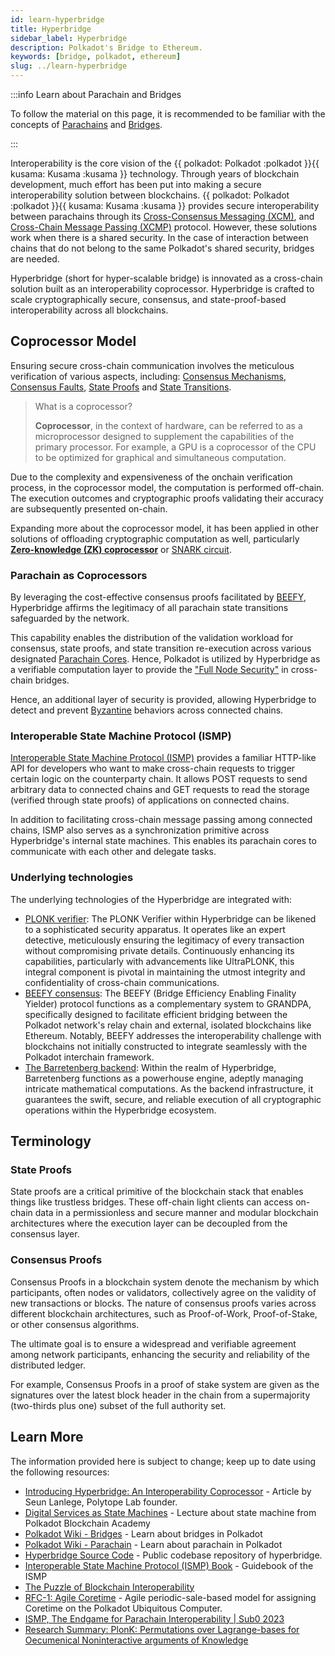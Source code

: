 ```yaml
---
id: learn-hyperbridge
title: Hyperbridge
sidebar_label: Hyperbridge
description: Polkadot's Bridge to Ethereum.
keywords: [bridge, polkadot, ethereum]
slug: ../learn-hyperbridge
---
```


:::info Learn about Parachain and Bridges

To follow the material on this page, it is recommended to be familiar with the concepts of
[Parachains](./learn-parachains) and [Bridges](./learn-bridges.md).

:::

Interoperability is the core vision of the
{{ polkadot: Polkadot :polkadot }}{{ kusama: Kusama :kusama }} technology. Through years of
blockchain development, much effort has been put into making a secure interoperability solution
between blockchains. {{ polkadot: Polkadot :polkadot }}{{ kusama: Kusama :kusama }} provides secure
interoperability between parachains through its [Cross-Consensus Messaging (XCM)](./learn-xcm.md),
and [Cross-Chain Message Passing (XCMP)](./learn-xcm-transport.md#xcmp-cross-chain-message-passing)
protocol. However, these solutions work when there is a shared security. In the case of interaction
between chains that do not belong to the same Polkadot's shared security, bridges are needed.

Hyperbridge (short for hyper-scalable bridge) is innovated as a cross-chain solution built as an
interoperability coprocessor. Hyperbridge is crafted to scale cryptographically secure, consensus,
and state-proof-based interoperability across all blockchains.

## Coprocessor Model

Ensuring secure cross-chain communication involves the meticulous verification of various aspects,
including: [Consensus Mechanisms](https://wiki.polkadot.network/docs/learn-consensus),
[Consensus Faults](https://research.polytope.technology/consensus-proofs),
[State Proofs](https://research.polytope.technology/state-machine-proofs) and
[State Transitions](https://wiki.polkadot.network/docs/learn-parachains#state-transitions).

> What is a coprocessor?
>
> **Coprocessor**, in the context of hardware, can be referred to as a microprocessor designed to
> supplement the capabilities of the primary processor. For example, a GPU is a coprocessor of the
> CPU to be optimized for graphical and simultaneous computation.

Due to the complexity and expensiveness of the onchain verification process, in the coprocessor
model, the computation is performed off-chain. The execution outcomes and cryptographic proofs
validating their accuracy are subsequently presented on-chain.

Expanding more about the coprocessor model, it has been applied in other solutions of offloading
cryptographic computation as well, particularly
[**Zero-knowledge (ZK) coprocessor**](https://orochi.network/blog/Exploring-ZK-Coprocessor-What-Comes-Next)
or [SNARK circuit](https://www.di.ens.fr/~nitulesc/files/Survey-SNARKs.pdf).

### Parachain as Coprocessors

By leveraging the cost-effective consensus proofs facilitated by
[BEEFY](https://spec.polkadot.network/sect-finality#sect-grandpa-beefy), Hyperbridge affirms the
legitimacy of all parachain state transitions safeguarded by the network.

This capability enables the distribution of the validation workload for consensus, state proofs, and
state transition re-execution across various designated
[Parachain Cores](../general/polkadot-direction.md#polkadot-as-a-computational-resource). Hence,
Polkadot is utilized by Hyperbridge as a verifiable computation layer to provide the
["Full Node Security"](https://blog.polytope.technology/introducing-hyperbridge-interoperability-coprocessor#full-node-level-security)
in cross-chain bridges.

Hence, an additional layer of security is provided, allowing Hyperbridge to detect and prevent
[Byzantine](https://en.wikipedia.org/wiki/Byzantine_fault) behaviors across connected chains.

### Interoperable State Machine Protocol (ISMP)

[Interoperable State Machine Protocol (ISMP)](https://blog.polytope.technology/introducing-hyperbridge-interoperability-coprocessor)
provides a familiar HTTP-like API for developers who want to make cross-chain requests to trigger
certain logic on the counterparty chain. It allows POST requests to send arbitrary data to connected
chains and GET requests to read the storage (verified through state proofs) of applications on
connected chains.

In addition to facilitating cross-chain message passing among connected chains, ISMP also serves as
a synchronization primitive across Hyperbridge's internal state machines. This enables its parachain
cores to communicate with each other and delegate tasks.

### Underlying technologies

The underlying technologies of the Hyperbridge are integrated with:

- [PLONK verifier](https://eprint.iacr.org/2019/953.pdf): The PLONK Verifier within Hyperbridge can
  be likened to a sophisticated security apparatus. It operates like an expert detective,
  meticulously ensuring the legitimacy of every transaction without compromising private details.
  Continuously enhancing its capabilities, particularly with advancements like UltraPLONK, this
  integral component is pivotal in maintaining the utmost integrity and confidentiality of
  cross-chain communications.
- [BEEFY consensus](https://spec.polkadot.network/sect-finality#sect-grandpa-beefy): The BEEFY
  (Bridge Efficiency Enabling Finality Yielder) protocol functions as a complementary system to
  GRANDPA, specifically designed to facilitate efficient bridging between the Polkadot network's
  relay chain and external, isolated blockchains like Ethereum. Notably, BEEFY addresses the
  interoperability challenge with blockchains not initially constructed to integrate seamlessly with
  the Polkadot interchain framework.
- [The Barretenberg backend](https://github.com/AztecProtocol/barretenberg): Within the realm of
  Hyperbridge, Barretenberg functions as a powerhouse engine, adeptly managing intricate
  mathematical computations. As the backend infrastructure, it guarantees the swift, secure, and
  reliable execution of all cryptographic operations within the Hyperbridge ecosystem.

## Terminology

### State Proofs

State proofs are a critical primitive of the blockchain stack that enables things like trustless
bridges. These off-chain light clients can access on-chain data in a permissionless and secure
manner and modular blockchain architectures where the execution layer can be decoupled from the
consensus layer.

### Consensus Proofs

Consensus Proofs in a blockchain system denote the mechanism by which participants, often nodes or
validators, collectively agree on the validity of new transactions or blocks. The nature of
consensus proofs varies across different blockchain architectures, such as Proof-of-Work,
Proof-of-Stake, or other consensus algorithms.

The ultimate goal is to ensure a widespread and verifiable agreement among network participants,
enhancing the security and reliability of the distributed ledger.

For example, Consensus Proofs in a proof of stake system are given as the signatures over the latest
block header in the chain from a supermajority (two-thirds plus one) subset of the full authority
set.

## Learn More

The information provided here is subject to change; keep up to date using the following resources:

- [Introducing Hyperbridge: An Interoperability Coprocessor](https://blog.polytope.technology/introducing-hyperbridge-interoperability-coprocessor) -
  Article by Seun Lanlege, Polytope Lab founder.
- [Digital Services as State Machines](https://polkadot-blockchain-academy.github.io/pba-book/blockchain-contracts/services-as-state-machines/page.html) -
  Lecture about state machine from Polkadot Blockchain Academy
- [Polkadot Wiki - Bridges](https://wiki.polkadot.network/docs/learn-bridges) - Learn about bridges
  in Polkadot
- [Polkadot Wiki - Parachain](https://wiki.polkadot.network/docs/learn-parachains) - Learn about
  parachain in Polkadot
- [Hyperbridge Source Code](https://github.com/polytope-labs/hyperbridge) - Public codebase
  repository of hyperbridge.
- [Interoperable State Machine Protocol (ISMP) Book](https://ismp.polytope.technology/) - Guidebook
  of the ISMP
- [The Puzzle of Blockchain Interoperability](https://twitter.com/stakenode_dev/status/1744653040764817675)
- [RFC-1: Agile Coretime](https://github.com/polkadot-fellows/RFCs/blob/6f29561a4747bbfd95307ce75cd949dfff359e39/text/0001-agile-coretime.md) -
  Agile periodic-sale-based model for assigning Coretime on the Polkadot Ubiquitous Computer.
- [ISMP, The Endgame for Parachain Interoperability | Sub0 2023](https://www.youtube.com/watch?v=MCOAwooWecs)
- [Research Summary: PlonK: Permutations over Lagrange-bases for Oecumenical Noninteractive arguments of Knowledge](https://www.smartcontractresearch.org/t/research-summary-plonk-permutations-over-lagrange-bases-for-oecumenical-noninteractive-arguments-of-knowledge/382)
